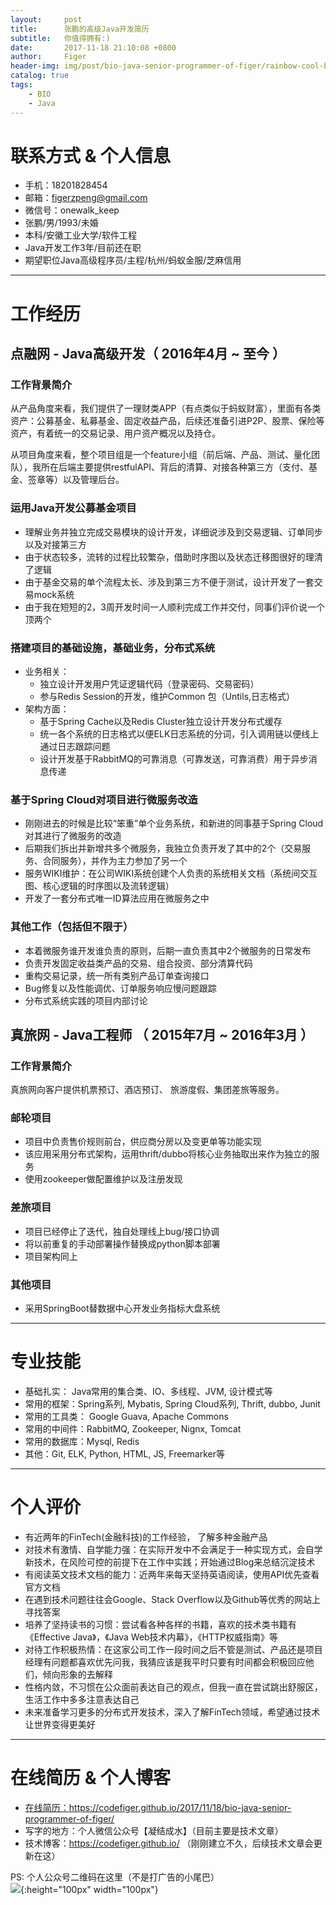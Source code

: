 ```yaml
---
layout:     post
title:      张鹏的高级Java开发简历
subtitle:   你值得拥有:)
date:       2017-11-18 21:10:08 +0800
author:     Figer
header-img: img/post/bio-java-senior-programmer-of-figer/rainbow-cool-backgrounds.jpg
catalog: true
tags:
    - BIO
    - Java
---
```


# 联系方式 & 个人信息

- 手机：18201828454
- 邮箱：figerzpeng@gmail.com
- 微信号：onewalk_keep
- 张鹏/男/1993/未婚
- 本科/安徽工业大学/软件工程
- Java开发工作3年/目前还在职
- 期望职位Java高级程序员/主程/杭州/蚂蚁金服/芝麻信用

---

# 工作经历

## 点融网 - Java高级开发（ 2016年4月 ~ 至今 ）

### 工作背景简介
从产品角度来看，我们提供了一理财类APP（有点类似于蚂蚁财富），里面有各类资产：公募基金、私募基金、固定收益产品，后续还准备引进P2P、股票、保险等资产，有着统一的交易记录、用户资产概况以及持仓。

从项目角度来看，整个项目组是一个feature小组（前后端、产品、测试、量化团队），我所在后端主要提供restfulAPI、背后的清算、对接各种第三方（支付、基金、签章等）以及管理后台。


### 运用Java开发公募基金项目
- 理解业务并独立完成交易模块的设计开发，详细说涉及到交易逻辑、订单同步以及对接第三方
- 由于状态较多，流转的过程比较繁杂，借助时序图以及状态迁移图很好的理清了逻辑
- 由于基金交易的单个流程太长、涉及到第三方不便于测试，设计开发了一套交易mock系统
- 由于我在短短的2，3周开发时间一人顺利完成工作并交付，同事们评价说一个顶两个


### 搭建项目的基础设施，基础业务，分布式系统
 - 业务相关：
      - 独立设计开发用户凭证逻辑代码（登录密码、交易密码）
      - 参与Redis Session的开发，维护Common 包（Untils,日志格式）
 - 架构方面：
      - 基于Spring Cache以及Redis Cluster独立设计开发分布式缓存
      - 统一各个系统的日志格式以便ELK日志系统的分词，引入调用链以便线上通过日志跟踪问题
      - 设计开发基于RabbitMQ的可靠消息（可靠发送，可靠消费）用于异步消息传递


### 基于Spring Cloud对项目进行微服务改造

  - 刚刚进去的时候是比较“笨重”单个业务系统，和新进的同事基于Spring Cloud对其进行了微服务的改造
  - 后期我们拆出并新增共多个微服务，我独立负责开发了其中的2个（交易服务、合同服务），并作为主力参加了另一个
  - 服务WIKI维护：在公司WIKI系统创建个人负责的系统相关文档（系统间交互图、核心逻辑的时序图以及流转逻辑）
  - 开发了一套分布式唯一ID算法应用在微服务之中

### 其他工作（包括但不限于）
  - 本着微服务谁开发谁负责的原则，后期一直负责其中2个微服务的日常发布
  - 负责开发固定收益类产品的交易、组合投资、部分清算代码
  - 重构交易记录，统一所有类别产品订单查询接口
  - Bug修复以及性能调优、订单服务响应慢问题跟踪
  - 分布式系统实践的项目内部讨论

## 真旅网 - Java工程师 （ 2015年7月 ~ 2016年3月 ）
### 工作背景简介
真旅⽹向客户提供机票预订、酒店预订、 旅游度假、集团差旅等服务。

### 邮轮项目
- 项目中负责售价规则前台，供应商分房以及变更单等功能实现
- 该应用采⽤分布式架构，运⽤thrift/dubbo将核⼼业务抽取出来作为独⽴的服务
- 使用zookeeper做配置维护以及注册发现


### 差旅项目
- 项⽬已经停⽌了迭代，独⾃处理线上bug/接⼝协调
- 将以前重复的手动部署操作替换成python脚本部署
- 项目架构同上


### 其他项目
- 采用SpringBoot替数据中⼼开发业务指标大盘系统

---

# 专业技能
- 基础扎实： Java常用的集合类、IO、多线程、JVM, 设计模式等
- 常用的框架：Spring系列, Mybatis, Spring Cloud系列, Thrift, dubbo, Junit
- 常用的工具类： Google Guava, Apache Commons
- 常用的中间件：RabbitMQ, Zookeeper, Nignx, Tomcat
- 常用的数据库：Mysql, Redis
- 其他：Git, ELK, Python, HTML, JS, Freemarker等


---
# 个人评价
- 有近两年的FinTech(金融科技)的工作经验， 了解多种金融产品
- 对技术有激情、自学能力强：在实际开发中不会满足于一种实现方式，会自学新技术，在风险可控的前提下在工作中实践；开始通过Blog来总结沉淀技术
- 有阅读英文技术文档的能力：近两年来每天坚持英语阅读，使用API优先查看官方文档
- 在遇到技术问题往往会Google、Stack Overflow以及Github等优秀的网站上寻找答案
- 培养了坚持读书的习惯：尝试看各种各样的书籍，喜欢的技术类书籍有《Effective Java》，《Java Web技术内幕》，《HTTP权威指南》等
- 对待工作积极热情：在这家公司工作一段时间之后不管是测试、产品还是项目经理有问题都喜欢优先问我，我猜应该是我平时只要有时间都会积极回应他们，倾向形象的去解释
- 性格内敛，不习惯在公众面前表达自己的观点，但我一直在尝试跳出舒服区，生活工作中多多注意表达自己
- 未来准备学习更多的分布式开发技术，深入了解FinTech领域，希望通过技术让世界变得更美好

---

# 在线简历 & 个人博客
- [在线简历：](https://codefiger.github.io/2017/11/18/bio-java-senior-programmer-of-figer/)https://codefiger.github.io/2017/11/18/bio-java-senior-programmer-of-figer/
- 写字的地方：个人微信公众号【凝结成水】（目前主要是技术文章）
- 技术博客：https://codefiger.github.io/ （刚刚建立不久，后续技术文章会更新在这）

PS: 个人公众号二维码在这里（不是打广告的小尾巴）<br>
![]({{site.url}}/img/post/bio-java-senior-programmer-of-figer/qrcode_of_figer.jpg){:height="100px" width="100px"}